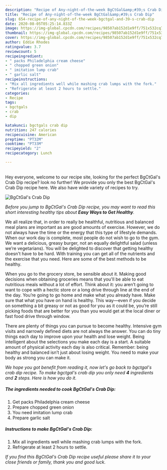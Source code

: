 ```yaml
---
description: "Recipe of Any-night-of-the-week BgCtGal&amp;#39;s Crab Dip"
title: "Recipe of Any-night-of-the-week BgCtGal&amp;#39;s Crab Dip"
slug: 654-recipe-of-any-night-of-the-week-bgctgal-and-39-s-crab-dip
date: 2020-08-05T05:25:14.833Z
image: https://img-global.cpcdn.com/recipes/98507ab152d1e9ff/751x532cq70/bgctgals-crab-dip-recipe-main-photo.jpg
thumbnail: https://img-global.cpcdn.com/recipes/98507ab152d1e9ff/751x532cq70/bgctgals-crab-dip-recipe-main-photo.jpg
cover: https://img-global.cpcdn.com/recipes/98507ab152d1e9ff/751x532cq70/bgctgals-crab-dip-recipe-main-photo.jpg
author: Eddie Rhodes
ratingvalue: 3.7
reviewcount: 5
recipeingredient:
- " packs Philadelphia cream cheese"
- " chopped green onion"
- " imitation lump crab"
- " garlic salt"
recipeinstructions:
- "Mix all ingredients well while mashing crab lumps with the fork."
- "Refrigerate at least 2 hours to settle."
categories:
- Recipe
tags:
- bgctgals
- crab
- dip

katakunci: bgctgals crab dip 
nutrition: 247 calories
recipecuisine: American
preptime: "PT32M"
cooktime: "PT33M"
recipeyield: "2"
recipecategory: Lunch

---
```

<br>
Hey everyone, welcome to our recipe site, looking for the perfect BgCtGal&#39;s Crab Dip recipe? look no further! We provide you only the best BgCtGal&#39;s Crab Dip recipe here. We also have wide variety of recipes to try.
<br>


![BgCtGal&#39;s Crab Dip](https://img-global.cpcdn.com/recipes/98507ab152d1e9ff/751x532cq70/bgctgals-crab-dip-recipe-main-photo.jpg)

<i>Before you jump to BgCtGal&#39;s Crab Dip recipe, you may want to read this short interesting healthy tips about <strong>Easy Ways to Get Healthy</strong>.</i>

We all realize that, in order to really be healthful, nutritious and balanced meal plans are important as are good amounts of exercise. However, we do not always have the time or the energy that this type of lifestyle demands. When our work day is complete, most people do not wish to go to the gym. We want a delicious, greasy burger, not an equally delightful salad (unless we’re vegetarians). You will be delighted to discover that getting healthy doesn't have to be hard. With training you can get all of the nutrients and the exercise that you need. Here are some of the best methods to be healthy.

When you go to the grocery store, be sensible about it. Making good decisions when obtaining groceries means that you'll be able to eat nutritious meals without a lot of effort. Think about it: you aren’t going to want to cope with a hectic store or a long drive through line at the end of the day. You’re going to go home and make what you already have. Make sure that what you have on hand is healthy. This way—even if you decide on something a bit greasy or not as good for you as it could be, you’re still picking foods that are better for you than you would get at the local diner or fast food drive through window.

There are plenty of things you can pursue to become healthy. Intensive gym visits and narrowly defined diets are not always the answer. You can do tiny things each day to improve upon your health and lose weight. Being intelligent about the selections you make each day is a start. A suitable amount of physical activity each day is also critical. Remember: being healthy and balanced isn’t just about losing weight. You need to make your body as strong you can make it. 


<i>We hope you got benefit from reading it, now let's go back to bgctgal&#39;s crab dip recipe. To make bgctgal&#39;s crab dip you only need <strong>4</strong> ingredients and <strong>2</strong> steps. Here is how you do it.
</i>

##### The ingredients needed to cook BgCtGal&#39;s Crab Dip:

1. Get  packs Philadelphia cream cheese
1. Prepare  chopped green onion
1. You need  imitation lump crab
1. Prepare  garlic salt


##### Instructions to make BgCtGal&#39;s Crab Dip:

1. Mix all ingredients well while mashing crab lumps with the fork.
1. Refrigerate at least 2 hours to settle.


<i>If you find this BgCtGal&#39;s Crab Dip recipe useful please share it to your close friends or family, thank you and good luck.</i>
